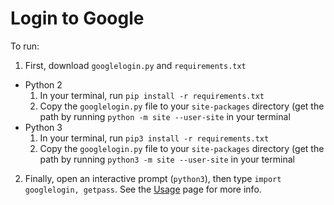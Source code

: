 # Login to Google
To run:
1. First, download `googlelogin.py` and `requirements.txt`
* Python 2
  1. In your terminal, run `pip install -r requirements.txt`
  2. Copy the `googlelogin.py` file to your `site-packages` directory (get the path by running `python -m site --user-site` in your terminal
* Python 3
  1. In your terminal, run `pip3 install -r requirements.txt`
  2. Copy the `googlelogin.py` file to your `site-packages` directory (get the path by running `python3 -m site --user-site` in your terminal
2. Finally, open an interactive prompt (`python3`), then type `import googlelogin, getpass`. See the [Usage](LINK) page for more info.
